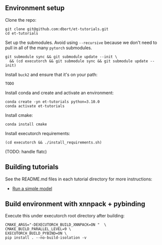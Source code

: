 ## Environment setup

Clone the repo:
```
git clone git@github.com:dbort/et-tutorials.git
cd et-tutorials
```

Set up the submodules. Avoid using `--recursive` because we don't need to pull
in all of the many `pytorch` submodules.
```
git submodule sync && git submodule update --init \
  && (cd executorch && git submodule sync && git submodule update --init)
```

Install `buck2` and ensure that it's on your path:
```
TODO
```

Install conda and create and activate an environment:
```
conda create -yn et-tutorials python=3.10.0
conda activate et-tutorials
```

Install cmake:
```
conda install cmake
```

Install executorch requirements:
```
(cd executorch && ./install_requirements.sh)
```

(TODO: handle flatc)

## Building tutorials

See the README.md files in each tutorial directory for more instructions:

* [Run a simple model](01-run-simple-model/README.md)

## Build environment with xnnpack + pybinding

Execute this under executorch root directory after building:
```
CMAKE_ARGS="-DEXECUTORCH_BUILD_XNNPACK=ON "  \
CMAKE_BUILD_PARALLEL_LEVEL=9 \
EXECUTORCH_BUILD_PYBIND=ON \
pip install . --no-build-isolation -v
```
